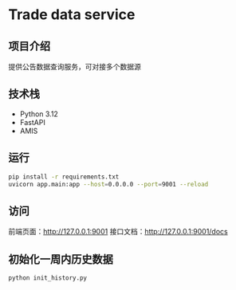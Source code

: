# Trade data service

## 项目介绍

提供公告数据查询服务，可对接多个数据源

## 技术栈

- Python 3.12
- FastAPI
- AMIS

## 运行

```bash
pip install -r requirements.txt
uvicorn app.main:app --host=0.0.0.0 --port=9001 --reload
```

## 访问

前端页面：http://127.0.0.1:9001
接口文档：http://127.0.0.1:9001/docs

## 初始化一周内历史数据

```bash
python init_history.py
```
